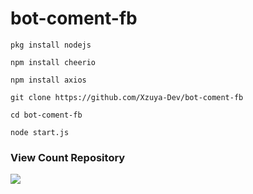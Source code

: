 # bot-coment-fb

```
pkg install nodejs

npm install cheerio

npm install axios

git clone https://github.com/Xzuya-Dev/bot-coment-fb

cd bot-coment-fb

node start.js
```
### View Count Repository
![](https://komarev.com/ghpvc/?username=Xzuya-Dev&label=Views)
